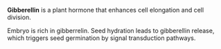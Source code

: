 **Gibberellin** is a plant hormone that enhances cell elongation and cell division.

Embryo is rich in gibberrelin. Seed hydration leads to gibberellin release, which triggers seed germination by signal transduction pathways.